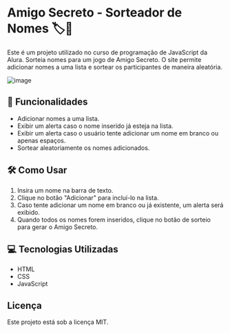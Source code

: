 # Amigo Secreto - Sorteador de Nomes 🏷️🎁

Este é um projeto utilizado no curso de programação de JavaScript da Alura. Sorteia nomes para um jogo de Amigo Secreto. O site permite adicionar nomes a uma lista e sortear os participantes de maneira aleatória. 

![image](https://github.com/user-attachments/assets/5d8c1c1d-f561-4605-9a4a-49cbe22cdbc0)


## 🧩 Funcionalidades 
- Adicionar nomes a uma lista.
- Exibir um alerta caso o nome inserido já esteja na lista.
- Exibir um alerta caso o usuário tente adicionar um nome em branco ou apenas espaços.
- Sortear aleatoriamente os nomes adicionados.

## 🛠️ Como Usar
1. Insira um nome na barra de texto.
2. Clique no botão "Adicionar" para incluí-lo na lista.
3. Caso tente adicionar um nome em branco ou já existente, um alerta será exibido.
4. Quando todos os nomes forem inseridos, clique no botão de sorteio para gerar o Amigo Secreto.

## 💻 Tecnologias Utilizadas
- HTML
- CSS
- JavaScript

## Licença
Este projeto está sob a licença MIT.

